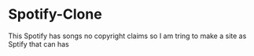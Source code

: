 # Spotify-Clone
This Spotify has songs no copyright claims so I am tring to make a site as Sptify that can has
